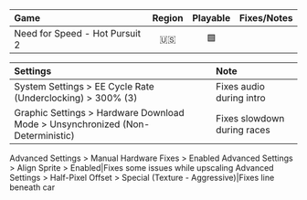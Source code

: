 Game|Region|Playable|Fixes/Notes
:---|:----:|:------:|:----------
Need for Speed - Hot Pursuit 2|🇺🇸|🟩|

Settings|Note
:-------|:---
System Settings > EE Cycle Rate (Underclocking) > 300% (3)|Fixes audio during intro
Graphic Settings > Hardware Download Mode > Unsynchronized (Non-Deterministic)|Fixes slowdown during races
Advanced Settings > Manual Hardware Fixes > Enabled
Advanced Settings > Align Sprite > Enabled|Fixes some issues while upscaling
Advanced Settings > Half-Pixel Offset > Special (Texture - Aggressive)|Fixes line beneath car